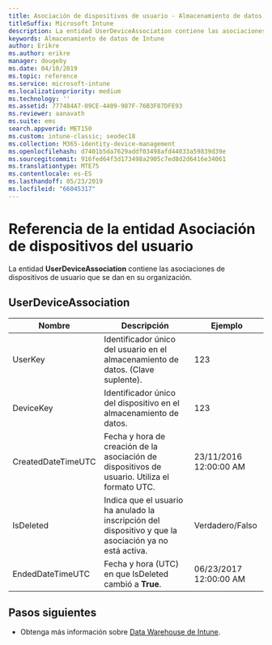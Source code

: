 ```yaml
---
title: Asociación de dispositivos de usuario - Almacenamiento de datos de Intune
titleSuffix: Microsoft Intune
description: La entidad UserDeviceAssociation contiene las asociaciones de dispositivos de usuario que se dan en su organización.
keywords: Almacenamiento de datos de Intune
author: Erikre
ms.author: erikre
manager: dougeby
ms.date: 04/10/2019
ms.topic: reference
ms.service: microsoft-intune
ms.localizationpriority: medium
ms.technology: ''
ms.assetid: 777484A7-09CE-4409-987F-76B3F87DFE93
ms.reviewer: aanavath
ms.suite: ems
search.appverid: MET150
ms.custom: intune-classic; seodec18
ms.collection: M365-identity-device-management
ms.openlocfilehash: d7401b5da7629addf03498afd44033a59839d39e
ms.sourcegitcommit: 916fed64f3d173498a2905c7ed8d2d6416e34061
ms.translationtype: MTE75
ms.contentlocale: es-ES
ms.lasthandoff: 05/23/2019
ms.locfileid: "66045317"
---
```

# <a name="reference-for-user-device-association-entity"></a>Referencia de la entidad Asociación de dispositivos del usuario

La entidad **UserDeviceAssociation** contiene las asociaciones de dispositivos de usuario que se dan en su organización.

## <a name="userdeviceassociation"></a>UserDeviceAssociation


|        Nombre        |                                           Descripción                                            |        Ejemplo         |
|--------------------|--------------------------------------------------------------------------------------------------|------------------------|
|      UserKey       |              Identificador único del usuario en el almacenamiento de datos. (Clave suplente).               |          123           |
|     DeviceKey      |                      Identificador único del dispositivo en el almacenamiento de datos.                      |          123           |
| CreatedDateTimeUTC |           Fecha y hora de creación de la asociación de dispositivos de usuario. Utiliza el formato UTC.           | 23/11/2016 12:00:00 AM |
|     IsDeleted      | Indica que el usuario ha anulado la inscripción del dispositivo y que la asociación ya no está activa. |       Verdadero/Falso       |
|  EndedDateTimeUTC  |              Fecha y hora (UTC) en que IsDeleted cambió a <strong>True</strong>.               | 06/23/2017 12:00:00 AM |

## <a name="next-steps"></a>Pasos siguientes

- Obtenga más información sobre [Data Warehouse de Intune](reports-nav-create-intune-reports.md).
